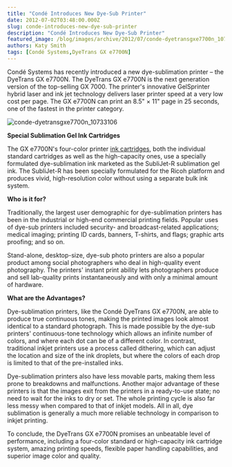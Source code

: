 ```yaml
---
title: "Condé Introduces New Dye-Sub Printer"
date: 2012-07-02T03:48:00.000Z
slug: conde-introduces-new-dye-sub-printer
description: "Condé Introduces New Dye-Sub Printer"
featured_image: /blog/images/archive/2012/07/conde-dyetransgxe7700n_10733106.jpg
authors: Katy Smith
tags: [Condé Systems,DyeTrans GX e7700N]
---
```


Condé Systems has recently introduced a new dye-sublimation printer – the DyeTrans GX e7700N. The DyeTrans GX e7700N is the next generation version of the top-selling GX 7000\. The printer's innovative GelSprinter hybrid laser and ink jet technology delivers laser printer speed at a very low cost per page. The GX e7700N can print an 8.5" × 11" page in 25 seconds, one of the fastest in the printer category.

![conde-dyetransgxe7700n_10733106](/blog/images/archive/2012/07/conde-dyetransgxe7700n_10733106-632x356.jpg)

**Special Sublimation Gel Ink Cartridges**

The GX e7700N's four-color printer [ink cartridges](https://www.tomatoink.com/), both the individual standard cartridges as well as the high-capacity ones, use a specially formulated dye-sublimation ink marketed as the SubliJet-R sublimation gel ink. The SubliJet-R has been specially formulated for the Ricoh platform and produces vivid, high-resolution color without using a separate bulk ink system.

**Who is it for?**

Traditionally, the largest user demographic for dye-sublimation printers has been in the industrial or high-end commercial printing fields. Popular uses of dye-sub printers included security- and broadcast-related applications; medical imaging; printing ID cards, banners, T-shirts, and flags; graphic arts proofing; and so on.

Stand-alone, desktop-size, dye-sub photo printers are also a popular product among social photographers who deal in high-quality event photography. The printers' instant print ability lets photographers produce and sell lab-quality prints instantaneously and with only a minimal amount of hardware.

**What are the Advantages?**

Dye-sublimation printers, like the Condé DyeTrans GX e7700N, are able to produce true continuous tones, making the printed images look almost identical to a standard photograph. This is made possible by the dye-sub printers' continuous-tone technology which allows an infinite number of colors, and where each dot can be of a different color. In contrast, traditional inkjet printers use a process called dithering, which can adjust the location and size of the ink droplets, but where the colors of each drop is limited to that of the pre-installed inks.

Dye-sublimation printers also have less movable parts, making them less prone to breakdowns and malfunctions. Another major advantage of these printers is that the images exit from the printers in a ready-to-use state; no need to wait for the inks to dry or set. The whole printing cycle is also far less messy when compared to that of inkjet models. All in all, dye sublimation is generally a much more reliable technology in comparison to inkjet printing.

To conclude, the DyeTrans GX e7700N promises an unbeatable level of performance, including a four-color standard or high-capacity ink cartridge system, amazing printing speeds, flexible paper handling capabilities, and superior image color and quality.
